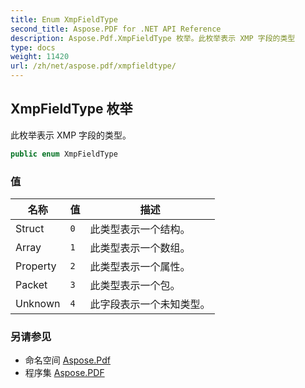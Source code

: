 ```yaml
---
title: Enum XmpFieldType
second_title: Aspose.PDF for .NET API Reference
description: Aspose.Pdf.XmpFieldType 枚举。此枚举表示 XMP 字段的类型
type: docs
weight: 11420
url: /zh/net/aspose.pdf/xmpfieldtype/
---
```

## XmpFieldType 枚举

此枚举表示 XMP 字段的类型。

```csharp
public enum XmpFieldType
```

### 值

| 名称 | 值 | 描述 |
| --- | --- | --- |
| Struct | `0` | 此类型表示一个结构。 |
| Array | `1` | 此类型表示一个数组。 |
| Property | `2` | 此类型表示一个属性。 |
| Packet | `3` | 此类型表示一个包。 |
| Unknown | `4` | 此字段表示一个未知类型。 |

### 另请参见

* 命名空间 [Aspose.Pdf](../../aspose.pdf/)
* 程序集 [Aspose.PDF](../../)